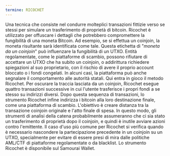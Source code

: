 ```yaml
---
termine: RICOCHET
---
```


Una tecnica che consiste nel condurre molteplici transazioni fittizie verso se stessi per simulare un trasferimento di proprietà di bitcoin. Ricochet è utilizzato per offuscare i dettagli che potrebbero compromettere la fungibilità di una moneta Bitcoin. Ad esempio, se si effettua un coinjoin, la moneta risultante sarà identificata come tale. Questa etichetta di "_moneta da un coinjoin_" può influenzare la fungibilità di un UTXO. Entità regolamentate, come le piattaforme di scambio, possono rifiutare di accettare un UTXO che ha subito un coinjoin, o addirittura richiedere spiegazioni al suo proprietario, con il rischio di avere il proprio account bloccato o i fondi congelati. In alcuni casi, la piattaforma può anche segnalare il comportamento alle autorità statali. Qui entra in gioco il metodo Ricochet. Per oscurare la traccia lasciata da un coinjoin, Ricochet esegue quattro transazioni successive in cui l'utente trasferisce i propri fondi a se stesso su indirizzi diversi. Dopo questa sequenza di transazioni, lo strumento Ricochet infine indirizza i bitcoin alla loro destinazione finale, come una piattaforma di scambio. L'obiettivo è creare distanza tra la transazione coinjoin originale e l'atto finale di spesa. In questo modo, gli strumenti di analisi della catena probabilmente assumeranno che ci sia stato un trasferimento di proprietà dopo il coinjoin, e quindi è inutile avviare azioni contro l'emittente. Il caso d'uso più comune per Ricochet si verifica quando è necessario nascondere la partecipazione precedente in un coinjoin su un UTXO, specialmente per evitare di essere presi di mira dalle politiche AML/CTF di piattaforme regolamentate o da blacklist. Lo strumento Ricochet è disponibile sul Samourai Wallet.